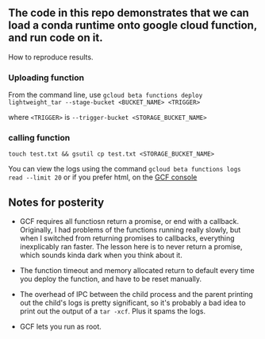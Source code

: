 ## The code in this repo demonstrates that we can load a conda runtime onto google cloud function, and run code on it.

How to reproduce results.
### Uploading function

From the command line, use `gcloud beta functions deploy lightweight_tar --stage-bucket <BUCKET_NAME> <TRIGGER>`

where `<TRIGGER>` is `--trigger-bucket <STORAGE_BUCKET_NAME>`

### calling function
`touch test.txt && gsutil cp test.txt <STORAGE_BUCKET_NAME>`

You can view the logs using the command `gcloud beta functions logs read --limit 20` or if you prefer html, on the [GCF console](https://console.cloud.google.com/functions/l)

## Notes for posterity
* GCF requires all functiosn return a promise, or end with a callback. Originally, I had problems of the functions running really slowly, but when I switched from returning promises to callbacks, everything inexplicably ran faster. The lesson here is to never return a promise, which sounds kinda dark when you think about it.

* The function timeout and memory allocated return to default every time you deploy the function, and have to be reset manually.

* The overhead of IPC between the child process and the parent printing out the child's logs is pretty significant, so it's probably a bad idea to print out the output of a `tar -xcf`. Plus it spams the logs.

* GCF lets you run as root.
